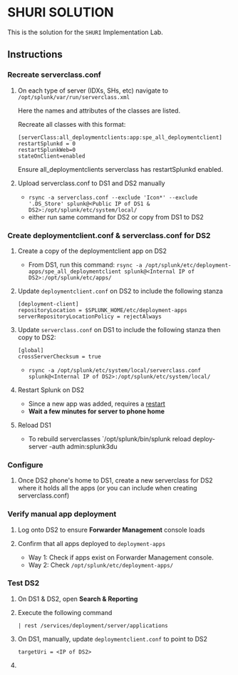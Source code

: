 # SHURI SOLUTION

This is the solution for the `SHURI` Implementation Lab.

## Instructions

 ### Recreate serverclass.conf
 1. On each type of server (IDXs, SHs, etc) navigate to `/opt/splunk/var/run/serverclass.xml`
    
    Here the names and attributes of the classes are listed.

    Recreate all classes with this format:
    ```
    [serverClass:all_deploymentclients:app:spe_all_deploymentclient]
    restartSplunkd = 0
    restartSplunkWeb=0
    stateOnClient=enabled
    ```

    Ensure all_deploymentclients serverclass has restartSplunkd enabled.

1. Upload serverclass.conf to DS1 and DS2 manually
    - `rsync -a serverclass.conf --exclude 'Icon*' --exclude '.DS_Store' splunk@<Public IP of DS1 & DS2>:/opt/splunk/etc/system/local/`
    - either run same command for DS2 or copy from DS1 to DS2

### Create deploymentclient.conf & serverclass.conf for DS2
1. Create a copy of the deploymentclient app on DS2
    - From DS1, run this command:
    `rsync -a /opt/splunk/etc/deployment-apps/spe_all_deploymentclient splunk@<Internal IP of DS2>:/opt/splunk/etc/apps/`
1. Update `deploymentclient.conf` on DS2 to include the following stanza
    ```
    [deployment-client]
    repositoryLocation = $SPLUNK_HOME/etc/deployment-apps
    serverRepositoryLocationPolicy = rejectAlways
    ```
1. Update `serverclass.conf` on DS1 to include the following stanza then copy to DS2:
    ```
    [global]
    crossServerChecksum = true
    ```
    - `rsync -a /opt/splunk/etc/system/local/serverclass.conf splunk@<Internal IP of DS2>:/opt/splunk/etc/system/local/`
    
1. Restart Splunk on DS2
    - Since a new app was added, requires a [restart](https://docs.splunk.com/Documentation/Splunk/8.2.6/Updating/Configuredeploymentclients#View_clients_from_the_deployment_server) 
    - **Wait a few minutes for server to phone home**

1. Reload DS1
    - To rebuild serverclasses
        `/opt/splunk/bin/splunk reload deploy-server -auth admin:splunk3du

### Configure
1. Once DS2 phone's home to DS1, create a new serverclass for DS2 where it holds all the apps (or you can include when creating serverclass.conf)
### Verify manual app deployment

1. Log onto DS2 to ensure **Forwarder Management** console loads

1. Confirm that all apps deployed to `deployment-apps`
    - Way 1: Check if apps exist on Forwarder Management console.
    - Way 2: Check `/opt/splunk/etc/deployment-apps/`

### Test DS2

1. On DS1 & DS2, open **Search & Reporting**
1. Execute the following command

    `| rest /services/deployment/server/applications`

1. On DS1, manually, update `deploymentclient.conf` to point to DS2
    ```
    targetUri = <IP of DS2>
    ```
1. 